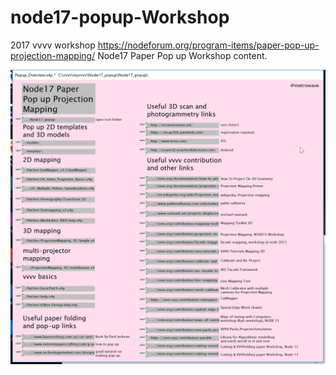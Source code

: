 # node17-popup-Workshop
2017 vvvv workshop
https://nodeforum.org/program-items/paper-pop-up-projection-mapping/
Node17 Paper Pop up Workshop content.

![](Popup_Overview_2017.06.30-11.25.25.png)
